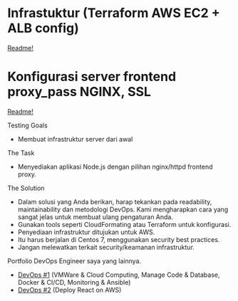 # Infrastuktur (Terraform AWS EC2 + ALB config)
[Readme!](https://github.com/aureezzhenx/devops3/blob/main/infrastruktur/readme.md)

# Konfigurasi server frontend proxy_pass NGINX, SSL
[Readme!](https://github.com/aureezzhenx/devops3/blob/main/konfigurasi/readme.md)

Testing Goals
- Membuat infrastruktur server dari awal

The Task
- Menyediakan aplikasi Node.js dengan pilihan nginx/httpd frontend proxy. 

The Solution
- Dalam solusi yang Anda berikan, harap tekankan pada readability, maintainability dan metodologi DevOps. Kami mengharapkan cara yang sangat jelas untuk membuat ulang pengaturan Anda.
- Gunakan tools seperti CloudFormating atau Terraform untuk konfigurasi.
- Penyediaan infrastruktur ditujukan untuk AWS.
- Itu harus berjalan di Centos 7, menggunakan security best practices.
- Jangan melewatkan terkait security/keamanan infrastruktur.

Portfolio DevOps Engineer saya yang lainnya.
- [DevOps #1](https://github.com/aureezzhenx/TaskDevOps) (VMWare & Cloud Computing, Manage Code & Database, Docker & CI/CD, Monitoring & Ansible)
- [DevOps #2](https://github.com/aureezzhenx/Jouzie-Final-Task-Dumbways-Batch-4) (Deploy React on AWS) 
